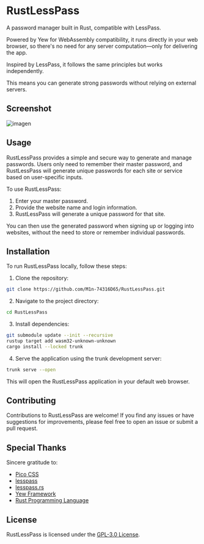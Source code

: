 # RustLessPass

A password manager built in Rust, compatible with LessPass.

Powered by Yew for WebAssembly compatibility, it runs directly in your web browser, so there's no need for any server computation—only for delivering the app.

Inspired by LessPass, it follows the same principles but works independently.

This means you can generate strong passwords without relying on external servers.

## Screenshot

![imagen](https://github.com/M1n-74316D65/RustLessPass/assets/54779580/9edf60a7-581f-4474-beaf-20ba76841310)

## Usage

RustLessPass provides a simple and secure way to generate and manage passwords. Users only need to remember their master password, and RustLessPass will generate unique passwords for each site or service based on user-specific inputs.

To use RustLessPass:

1. Enter your master password.
2. Provide the website name and login information.
3. RustLessPass will generate a unique password for that site.

You can then use the generated password when signing up or logging into websites, without the need to store or remember individual passwords.

## Installation

To run RustLessPass locally, follow these steps:

1. Clone the repository:
```bash
git clone https://github.com/M1n-74316D65/RustLessPass.git
```
2. Navigate to the project directory:
```bash
cd RustLessPass
```
3. Install dependencies:
```bash
git submodule update --init --recursive
rustup target add wasm32-unknown-unknown
cargo install --locked trunk
```
4. Serve the application using the trunk development server:
```bash
trunk serve --open
```

This will open the RustLessPass application in your default web browser.

## Contributing

Contributions to RustLessPass are welcome! If you find any issues or have suggestions for improvements, please feel free to open an issue or submit a pull request.

## Special Thanks

Sincere gratitude to:

- [Pico CSS](https://picocss.com)
- [lesspass](https://github.com/lesspass/lesspass)
- [lesspass.rs](https://github.com/71/lesspass.rs)
- [Yew Framework](https://yew.rs)
- [Rust Programming Language](https://rust-lang.org)

## License

RustLessPass is licensed under the [GPL-3.0 License](LICENSE).
